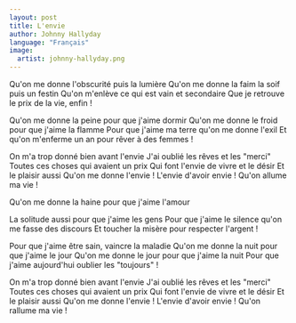 ```yaml
---
layout: post
title: L'envie
author: Johnny Hallyday
language: "Français"
image:
  artist: johnny-hallyday.png
---
```

Qu'on me donne l'obscurité puis la lumière
Qu'on me donne la faim la soif puis un festin
Qu'on m'enlève ce qui est vain et secondaire
Que je retrouve le prix de la vie, enfin !

Qu'on me donne la peine pour que j'aime dormir
Qu'on me donne le froid pour que j'aime la flamme
Pour que j'aime ma terre qu'on me donne l'exil
Et qu'on m'enferme un an pour rêver à des femmes !

On m'a trop donné bien avant l'envie
J'ai oublié les rêves et les "merci"
Toutes ces choses qui avaient un prix
Qui font l'envie de vivre et le désir
Et le plaisir aussi
Qu'on me donne l'envie !
L'envie d'avoir envie !
Qu'on allume ma vie !

Qu'on me donne la haine pour que j'aime l'amour


La solitude aussi pour que j'aime les gens
Pour que j'aime le silence qu'on me fasse des discours
Et toucher la misère pour respecter l'argent !

Pour que j'aime être sain, vaincre la maladie
Qu'on me donne la nuit pour que j'aime le jour
Qu'on me donne le jour pour que j'aime la nuit
Pour que j'aime aujourd'hui oublier les "toujours" !

On m'a trop donné bien avant l'envie
J'ai oublié les rêves et les "merci"
Toutes ces choses qui avaient un prix
Qui font l'envie de vivre et le désir
Et le plaisir aussi
Qu'on me donne l'envie !
L'envie d'avoir envie !
Qu'on rallume ma vie !

